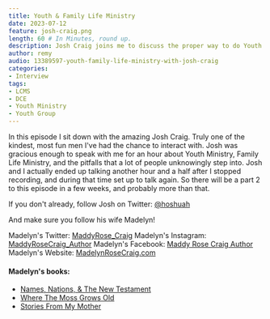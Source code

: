 ```yaml
---
title: Youth & Family Life Ministry
date: 2023-07-12
feature: josh-craig.png
length: 60 # In Minutes, round up.
description: Josh Craig joins me to discuss the proper way to do Youth & Family Life ministry as a DCE. At least, that was the plan.
author: remy
audio: 13389597-youth-family-life-ministry-with-josh-craig
categories:
- Interview
tags: 
- LCMS
- DCE
- Youth Ministry
- Youth Group
---
```


In this episode I sit down with the amazing Josh Craig. Truly one of the kindest, most fun men I've had the chance to interact with. Josh was gracious enough to speak with me for an hour about Youth Ministry, Family Life Ministry, and the pitfalls that a lot of people unknowingly step into. Josh and I actually ended up talking another hour and a half after I stopped recording, and during that time set up to talk again. So there will be a part 2 to this episode in a few weeks, and probably more than that.

If you don't already, follow Josh on Twitter: [@hoshuah](https://www.x.com/hoshuah)

And make sure you follow his wife Madelyn!

Madelyn's Twitter: [MaddyRose_Craig](https://www.x.com/MaddyRose_Craig)
Madelyn's Instagram: [MaddyRoseCraig_Author](https://www.instagram.com/MaddyRoseCraig_Author)
Madelyn's Facebook: [Maddy Rose Craig Author](https://www.facebook.com/MaddyRoseCraig/)
Madelyn's Website: [MadelynRoseCraig.com](https://www.MadelynRoseCraig.com)

#### Madelyn's books: 

* [Names, Nations, & The New Testament](https://amzn.to/47o8V4g)
* [Where The Moss Grows Old](https://amzn.to/47w0tQv)
* [Stories From My Mother](https://amzn.to/3SGhxzd)